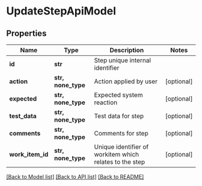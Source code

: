 # UpdateStepApiModel


## Properties
Name | Type | Description | Notes
------------ | ------------- | ------------- | -------------
**id** | **str** | Step unique internal identifier | 
**action** | **str, none_type** | Action applied by user | [optional] 
**expected** | **str, none_type** | Expected system reaction | [optional] 
**test_data** | **str, none_type** | Test data for step | [optional] 
**comments** | **str, none_type** | Comments for step | [optional] 
**work_item_id** | **str, none_type** | Unique identifier of workitem which relates to the step | [optional] 

[[Back to Model list]](../README.md#documentation-for-models) [[Back to API list]](../README.md#documentation-for-api-endpoints) [[Back to README]](../README.md)


